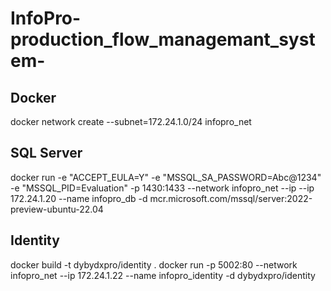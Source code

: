 # InfoPro-production_flow_managemant_system-

## Docker
docker network create --subnet=172.24.1.0/24 infopro_net

## SQL Server
docker run -e "ACCEPT_EULA=Y" -e "MSSQL_SA_PASSWORD=Abc@1234" -e "MSSQL_PID=Evaluation" -p 1430:1433 --network infopro_net --ip --ip 172.24.1.20 --name infopro_db -d mcr.microsoft.com/mssql/server:2022-preview-ubuntu-22.04

## Identity
docker build -t dybydxpro/identity .
docker run -p 5002:80 --network infopro_net --ip 172.24.1.22 --name infopro_identity -d dybydxpro/identity